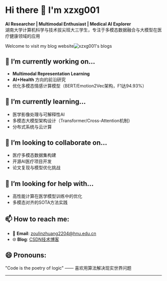 # Hi there 👋 I'm xzxg001

**AI Researcher | Multimodal Enthusiast | Medical AI Explorer**  
湖南大学计算机科学与技术拔尖班大三学生，专注于多模态数据融合与大模型在医疗健康领域的应用

Welcome to visit my blog website![xzxg001's blogs](https://xzxg001.github.io/)
## 🔭 I’m currently working on...
- **Multimodal Representation Learning** 
- **AI+Health** 方向的前沿研究
- 优化多模态情感计算模型（BERT/Emotion2Vec架构，F1达94.93%）

## 🌱 I’m currently learning...
- 医学影像处理与可解释性AI
- 多模态大模型架构设计（Transformer/Cross-Attention机制）
- 分布式系统与云计算


## 👯 I’m looking to collaborate on...
- 医疗多模态数据集构建
- 开源AI医疗项目开发
- 论文复现与模型优化挑战

## 🤔 I’m looking for help with...
- 高性能计算在医学模型训练中的优化
- 多模态对齐的SOTA方法实践

## 📫 How to reach me:
- 📧 **Email**: zoulinzhuang2204@hnu.edu.cn  
- 🌐 **Blog**: [CSDN技术博客](https://blog.csdn.net/xzxg001)

## 😄 Pronouns:
"Code is the poetry of logic" —— 喜欢用算法解决现实世界问题

---

